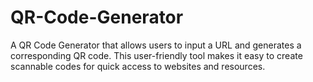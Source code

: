 # QR-Code-Generator
A QR Code Generator that allows users to input a URL and generates a corresponding QR code. This user-friendly tool makes it easy to create scannable codes for quick access to websites and resources.
